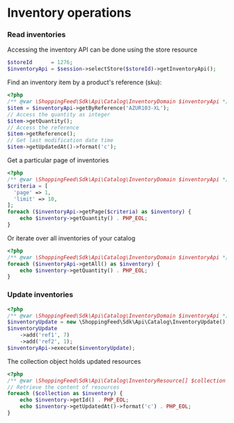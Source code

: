 # Inventory operations

### Read inventories

Accessing the inventory API can be done using the store resource

```php
$storeId      = 1276;
$inventoryApi = $session->selectStore($storeId)->getInventoryApi();
```

Find an inventory item by a product's reference (sku):

```php
<?php
/** @var \ShoppingFeed\Sdk\Api\Catalog\InventoryDomain $inventoryApi */
$item = $inventoryApi->getByReference('AZUR103-XL');
// Access the quantity as integer
$item->getQuantity();
// Access the reference
$item->getReference();
// Get last modification date time
$item->getUpdatedAt()->format('c');
```

Get a particular page of inventories

```php
<?php
/** @var \ShoppingFeed\Sdk\Api\Catalog\InventoryDomain $inventoryApi */
$criteria = [
  'page' => 1,  
  'limit' => 10,  
];
foreach ($inventoryApi->getPage($criteria) as $inventory) {
	echo $inventory->getQuantity() . PHP_EOL;
}
```

Or iterate over all inventories of your catalog

```php
<?php
/** @var \ShoppingFeed\Sdk\Api\Catalog\InventoryDomain $inventoryApi */
foreach ($inventoryApi->getAll() as $inventory) {
	echo $inventory->getQuantity() . PHP_EOL;
}
```

### Update inventories


```php
<?php
/** @var \ShoppingFeed\Sdk\Api\Catalog\InventoryDomain $inventoryApi */
$inventoryUpdate = new \ShoppingFeed\Sdk\Api\Catalog\InventoryUpdate();
$inventoryUpdate
    ->add('ref1', 7)
    ->add('ref2', 1);
$inventoryApi->execute($inventoryUpdate);
```

The collection object holds updated resources

```php
<?php
/** @var \ShoppingFeed\Sdk\Api\Catalog\InventoryResource[] $collection */
// Retrieve the content of resources
foreach ($collection as $inventory) {
	echo $inventory->getId() . PHP_EOL;
	echo $inventory->getUpdatedAt()->format('c') . PHP_EOL;
}
```
